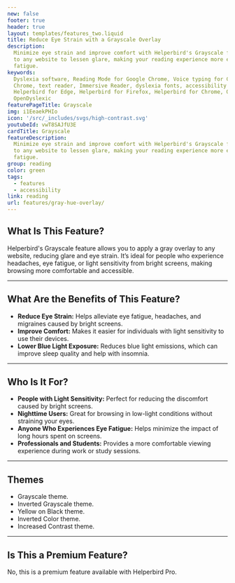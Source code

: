 ```yaml
---
new: false
footer: true
header: true
layout: templates/features_two.liquid
title: Reduce Eye Strain with a Grayscale Overlay
description:
  Minimize eye strain and improve comfort with Helperbird's Grayscale feature. Apply a gray overlay
  to any website to lessen glare, making your reading experience more enjoyable and reducing visual
  fatigue.
keywords:
  Dyslexia software, Reading Mode for Google Chrome, Voice typing for Chrome, Text to speech for
  Chrome, text reader, Immersive Reader, dyslexia fonts, accessibility software, dyslexia software,
  Helperbird for Edge, Helperbird for Firefox, Helperbird for Chrome, Opendyslexic for Chrome,
  OpenDyslexic
featurePageTitle: Grayscale
img: i1EeaekPHIo
icon: '/src/_includes/svgs/high-contrast.svg'
youtubeId: vwT8SAJfU3E
cardTitle: Grayscale
featureDescription:
  Minimize eye strain and improve comfort with Helperbird's Grayscale feature. Apply a gray overlay
  to any website to lessen glare, making your reading experience more enjoyable and reducing visual
  fatigue.
group: reading
color: green
tags:
  - features
  - accessibility
link: reading
url: features/gray-hue-overlay/
---
```



## What Is This Feature?

Helperbird's Grayscale feature allows you to apply a gray overlay to any website, reducing glare and eye strain. It’s ideal for people who experience headaches, eye fatigue, or light sensitivity from bright screens, making browsing more comfortable and accessible.

---

## What Are the Benefits of This Feature?

- **Reduce Eye Strain:** Helps alleviate eye fatigue, headaches, and migraines caused by bright screens.  
- **Improve Comfort:** Makes it easier for individuals with light sensitivity to use their devices.  
- **Lower Blue Light Exposure:** Reduces blue light emissions, which can improve sleep quality and help with insomnia.  

---

## Who Is It For?

- **People with Light Sensitivity:** Perfect for reducing the discomfort caused by bright screens.  
- **Nighttime Users:** Great for browsing in low-light conditions without straining your eyes.  
- **Anyone Who Experiences Eye Fatigue:** Helps minimize the impact of long hours spent on screens.  
- **Professionals and Students:** Provides a more comfortable viewing experience during work or study sessions.

---

## Themes

- Grayscale theme.  
- Inverted Grayscale theme.  
- Yellow on Black theme.  
- Inverted Color theme.  
- Increased Contrast theme.  

---

## Is This a Premium Feature?

No, this is a premium feature available with Helperbird Pro.
